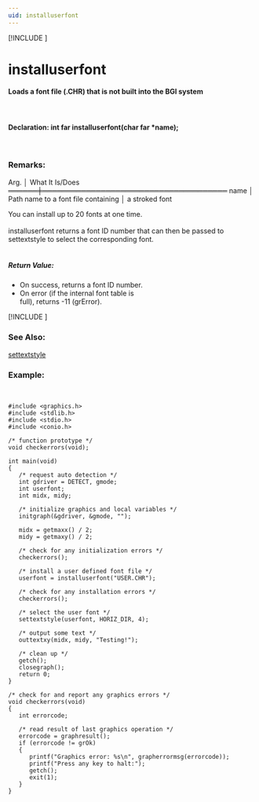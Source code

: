 ```yaml
---
uid: installuserfont
---
```

[!INCLUDE [](graphics_header.md)]
# installuserfont

#### Loads a font file (.CHR) that is not built into the BGI system

<br>

#### Declaration:  int far installuserfont(char far *name);

<br>

### Remarks:

<div class="data">
  Arg. │ What It Is/Does
 ══════╪══════════════════════════════════════
  name │ Path name to a font file containing
       │ a stroked font
<br></div>

You can install up to 20 fonts at one time.<br><br>
installuserfont returns a font ID number that can then be passed to settextstyle to select the corresponding font.<br><br>

##### Return Value:
* On success, returns a font ID number.
* On error (if the internal font table is  
full), returns -11 (grError).

[!INCLUDE [](portability.md)]

### See Also:
<div class="data"><a href="settextstyle.md">  settextstyle</a>
<br></div>

### Example:

<br>

```
#include <graphics.h>
#include <stdlib.h>
#include <stdio.h>
#include <conio.h>

/* function prototype */
void checkerrors(void);

int main(void)
{
   /* request auto detection */
   int gdriver = DETECT, gmode;
   int userfont;
   int midx, midy;

   /* initialize graphics and local variables */
   initgraph(&gdriver, &gmode, "");

   midx = getmaxx() / 2;
   midy = getmaxy() / 2;

   /* check for any initialization errors */
   checkerrors();

   /* install a user defined font file */
   userfont = installuserfont("USER.CHR");

   /* check for any installation errors */
   checkerrors();

   /* select the user font */
   settextstyle(userfont, HORIZ_DIR, 4);

   /* output some text */
   outtextxy(midx, midy, "Testing!");

   /* clean up */
   getch();
   closegraph();
   return 0;
}

/* check for and report any graphics errors */
void checkerrors(void)
{
   int errorcode;

   /* read result of last graphics operation */
   errorcode = graphresult();
   if (errorcode != grOk)
   {
      printf("Graphics error: %s\n", grapherrormsg(errorcode));
      printf("Press any key to halt:");
      getch();
      exit(1);
   }
}
```

<br>